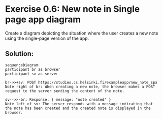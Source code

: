 # Exercise 0.6: New note in Single page app diagram

Create a diagram depicting the situation where the user creates a new note using the single-page version of the app.

## Solution:

```mermaid
sequenceDiagram
participant br as browser
participant sv as server

br->>+sv: POST https://studies.cs.helsinki.fi/exampleapp/new_note_spa
Note right of br: When creating a new note, the browser makes a POST request to the server sending the content of the note.

sv-->>-br: Response: { message: "note created" }
Note left of sv: The server responds with a message indicating that the note has been created and the created note is displayed in the browser.
```